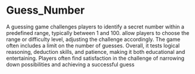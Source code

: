 # Guess_Number
A guessing game challenges players to identify a secret number within a predefined range, typically between 1 and 100.
allow players to choose the range or difficulty level, adjusting the challenge accordingly. The game often includes a limit on the number of guesses.
Overall, it tests logical reasoning, deduction skills, and patience, making it both educational and entertaining. Players often find satisfaction in the challenge of narrowing down possibilities and achieving a successful guess
